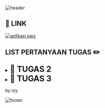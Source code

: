 ![header](https://drive.google.com/uc?export=view&id=16qbmVvmnIyJ3rG36lUi_PEVnTCkLwt9X) 

## 🔗 LINK
[![aplikasi pws](https://img.shields.io/badge/CLICK_HERE-TAUTAN_APLIKASI_PWS-blue?labelColor=red)](http://fariz-muhammad31-karesu.pbp.cs.ui.ac.id/)

## LIST PERTANYAAN TUGAS ✏️

<details tugas2>
  <summary><b style="font-size:25px;">📕 TUGAS 2 </b></summary>
  
  ### Jelaskan bagaimana cara kamu mengimplementasikan checklist di atas secara step-by-step (bukan hanya     sekadar mengikuti tutorial).

1. kita dapat membuat sebuah proyek Django baru dengan menginstall django terlebih dahulu beserta library dan package lainnya yang dibutuhkan dalam proses development. kemudian untuk membuat proyeknya kita dapat menggunakan perintah "django-admin startproject karesu ." dalam hal ini karesu adalah nama proyeknya. nantinya akan terbuat direktori baru sesuai dengan nama proyeknya. di posisi ini kita telah membuat proyek Django baru.
2. Untuk membuat aplikasi dengan nama main pada proyek kita dapat menggunakan perintah "python manage.py startapp main" setelah dijalankan akan membuat direktori baru dengan nama main. Direktori main berisi struktur awal aplikasi Django.
3. Untuk melakukan routing pada proyek agar dapat menjalankan aplikasi main kita dapat daftarkan aplikasi main ini ke dalam proyek dengan menambahkan 'main' di file settings.py dalam direktori proyek namaproyek dalam hal ini karesu di variabel INSTALLED_APPS. dengan ini kita telah mendaftarkan aplikasi main ke dalam proyek.
4. Untuk membuat model pada aplikasi main dengan nama Product dan memiliki atribut wajib name, price, dan description kita dapat merubah file models.py di dalam direktori proyek. dalam isi berkas kita dapat menambahkan class dengan nama Product yang berisi name dengan tipe charfield max_length = 255 (opsional panjangnya tetapi harus ada max length), price dengan tipe integerfield, dan description dengan tipe textfield.
5. Untuk membuat sebuah fungsi pada views.py untuk dikembalikan ke dalam sebuah template HTML yang menampilkan nama aplikasi serta nama dan kelas kita dapat mengimport "from django.shortcuts import render" untuk mengimpor fungsi render dari modul django.shortcuts, fungsi render ini untuk menampilkan tampilan HTML dengan data yang diberikan. kemudian isi dari views.py bisa diisi dengan fungsi show_main yang menerima parameter request, Fungsi ini akan mengatur permintaan HTTP dan mengembalikan tampilan yang sesuai. isi dari fungsi bisa diisi dengan context sebagai dictionary yang berisi data untuk dikirimkan ke tampilan. kemudian return dari fungsinya adalah "return render(request, "main.html", context)" yang fungsinya untuk me-render tampilan main.html dengan menggunakan fungsi render. render disini mengambil tiga argumen yaitu request, main.html, dan context. request adalah objek permintaan HTTP yang dikirim oleh pengguna. main.html adalah nama berkas template yang akan digunakan untuk me-render tampilan. context adalah dictionary yang berisi data yang akan diteruskan ke tampilan untuk digunakan dalam penampilan dinamis.
6. Untuk membuat sebuah routing pada urls.py aplikasi main untuk memetakan fungsi yang telah dibuat pada views.py kita dapat membuat file dengan nama urls.py di dalam aplikasi main dan mengkonfigurasinya. urls.py ini akan  bertanggung jawab untuk mengatur rute URL yang terkait dengan aplikasi main. kita dapat menambahkan main di variabel app_name untuk memberikan nama unik pada pola URL dalam aplikasi. kemudian kita akan menambahkan rute URL dalam urls.py untuk menghubungkannya ke tampilan main. kita harus merubah isi file urls.py yang terdapat di direktori proyek, berbeda dengan file yang tadi sudah kita rubah. di dalamnya kita tambahkan rute URL ke tampilan main di dalam variabel urlpatterns.
7. Untuk melakukan deployment ke PWS terhadap aplikasi yang sudah dibuat sehingga nantinya dapat diakses melalui Internet kita dapat membuka https://pbp.cs.ui.ac.id/web/ dan mendaftar menggunakan sso ui. setelah itu kita dapat menambahkan proyek baru dengan nama yang diinginkan. setelah itu kita mendapatkan credentials dari pws yang harus disimpan. lalu kita harus menambahkan url deployment kita di settings.py dalam proyek pada ALLOWED_HOSTS. lalu kita Lakukan git add, commit, dan push perubahan ini ke repositori GitHub. kemudian dapat kita lakukan project command yang terdapat di pws. Ketika melakukan push ke PWS, akan ada window yang meminta username dan password dan gunakan credentials yang sebelumnya disimpan (bukan SSO UI). karena sebelumnya branch berubah jadi master kita rubah lagi menjadi main dengan perintah "git branch -M main". kita bisa melihat status proyek di website pws. status building artinya proyek masih dalam proses deployment , running artinya proyek sudah bisa diakses dengan URL deployment, dan failed apabila terdapat hal yang error. kita bisa menekan view project untuk menuju halaman proyek. Apabila kedepannya ada perubahan pada proyek Django yang ingin dipush ke PWS, kita perlu add dan commit ke github lalu menjalankan perintah "git push pws main:master"
8. terakhir untuk membuat berkas README.md kita cukup membuat file baru yang berisi text atau tulisan yang perlu kita tulis di dalamnya.

### Buatlah bagan yang berisi request client ke web aplikasi berbasis Django beserta responnya dan jelaskan pada bagan tersebut kaitan antara urls.py, views.py, models.py, dan berkas html.

Client akan menggunakan browser untuk mengakses URL dengan mengirimkan request ke server Django. kemudian terdapat URL routing, Django memeriksa urls.py dengan URL. jika URL benar dan cocok maka reqest akan diteruskan ke views.py. views.py berfungsi untuk menangani logika sesuai permintaan dan memanggil model dari database. selain itu, view juga menentukan template berkas HTML yang akan dikembalikan sebagai response. models.py bisa dibilang sebagai jembatan antara kode dan database. setelah data dari model diperoleh views.py, Django akan menggabungkannya dengan template berkas HTML yang sesuai. setelah HTML selesai dirender, maka Django mengirimkan response berisi berkas HTML dan browser akan menampilkan halaman yang berisi informasi yang diminta.

![gambar](https://drive.google.com/uc?export=view&id=1EwN3MYR-3_ngXpIUrqYSSbxwspOkxFyf) 

#### jadi ringkasan alurnya adalah
#### CLIENT(permintaan dari browser, membuka URL) -> urls.py(Django memeriksa urls.py dan mencocokannya) -> views.py(memanggil models.py  mengambil data dari databse) -> models.py(data diteruskan ke berkas HTML yang nanti dirender) -> berkas HTML(HTML yang sudah dirender akan dikembalikan ke client sebagai response)


### Jelaskan fungsi git dalam pengembangan perangkat lunak!

git sangat membantu pengembang perangkat lunak dalam hal kolaborasi. dengan git yang open source, git bisa dipakai oleh para pengembang untuk menyimpan proyeknya dan bisa dibuat menjadi backup karena git bisa mengembalikan ke versi yang sebelum terjadi error. selain itu, git juga merupakan platform yang fleksibel yang bisa dipakai untuk hosting. contohnya terdapat Gitlab , Github, dan masih banyak lagi. 

### Menurut Anda, dari semua framework yang ada, mengapa framework Django dijadikan permulaan pembelajaran pengembangan perangkat lunak?

Menurut saya, hal yang paling penting dalam pengembangan khususnya perangkat lunak adalah pemahaman dari perangkat lunak itu sendiri. sebelumnya kita telah mempelajari bahasa pemrograman Python dalam DDP-1 sehingga framework Django sendiri akan lebih mudah untuk dipahami dan digunakan karena menggunakan bahasa pemrograman Python. selain itu,  framework Django juga memiliki banyak kelebihan seperti menyederhanakan proses development yang sangat menghemat waktu. komunitas Django juga bisa dibilang besar dengan 23335 member di discord, hal ini sangat membantu jika terdapat error atau hal yang belum dipahami dalam proses development menggunakan framework Django.

### Mengapa model pada Django disebut sebagai ORM?

ORM atau Object-Relational Mapper adalah salah satu fitur Django yang memungkinkan developer untuk berinteraksi dengan database menggunakan objek python ketimbang menulis kueri SQL secara langsung. kita bisa analogikan dengan projek tugas ini yaitu ketika membuat model, model disini akan menjadi representasi struktur tabel dalam basis data yang nantinya digunakan untuk menyimpan dan mengelola data aplikasi. dalam django, model kita bisa berinteraksi untuk membuat, membaca, memperbarui, dan menghapus data dalam basis data dengan object python. kita juga bisa menggunakan shell django untuk berinteraksi. alih alih menulis kueri SQL langsung, dengan kemudahan ini model pada django disebut sebagai ORM.
</details>

<details tugas3>
  <summary><b style="font-size:25px;">📕 TUGAS 3</b></summary>

### Jelaskan mengapa kita memerlukan data delivery dalam pengimplementasian sebuah platform?

dalam pengembangan platform karena platform modern sering kali melibatkan interaksi antara beberapa sistem, seperti server dan klien (browser atau aplikasi mobile). Di sinilah data delivery menjadi penting karena memungkinkan transfer data yang efektif dan efisien antar sistem.

Saat pengguna melakukan aksi seperti submit form atau request data, klien perlu mengirimkan data ke server untuk diproses. Server kemudian memproses data tersebut dan mengirimkan respon kembali ke klien. Tanpa data delivery yang baik, platform tidak akan berfungsi dengan benar, karena pertukaran data yang efisien dan akurat menjadi kunci dari pengalaman pengguna yang baik.

### Menurutmu, mana yang lebih baik antara XML dan JSON? Mengapa JSON lebih populer dibandingkan XML?

Menurut saya JSON lebih baik dibandingkan XML, hal ini juga yang membuat JSON lebih populer dibandingkan XML. 

<b>Kemudahan Penggunaan dan Sintaks</b><br>JSON menggunakan format yang lebih sederhana, yakni pasangan kunci-nilai, yang sangat mirip dengan struktur data yang umum di banyak bahasa pemrograman modern seperti Python (dictionary) atau JavaScript (object). Dengan sintaks yang lebih ringkas dan mudah dibaca, JSON memudahkan dalam memahami serta menulis data, terutama saat berinteraksi dengan API. Sebaliknya, XML menggunakan struktur seperti pohon yang lebih bertele-tele karena adanya tag pembuka dan penutup, membuat file lebih panjang dan sulit dibaca.

<b>Kecepatan Penguraian</b><br> JSON dapat diurai lebih cepat karena langsung menggunakan fungsi bawaan JavaScript, yang sangat efisien dalam banyak bahasa pemrograman. Ini penting bagi mahasiswa yang sering mengerjakan proyek yang membutuhkan transfer data cepat dan ringan, seperti pengembangan web atau aplikasi mobile. Sebaliknya, XML memerlukan parser khusus yang bisa memperlambat proses penguraian.

<b>Ukuran File</b><br> JSON cenderung menghasilkan ukuran file yang lebih kecil karena tidak memerlukan tag yang banyak seperti XML. Hal ini membuat proses transfer data lebih cepat.

<b>Keamanan</b><br> JSON lebih aman dibandingkan XML, terutama karena XML rentan terhadap serangan injeksi entitas eksternal (XXE) dan deklarasi tipe dokumen eksternal (DTD).

<b>Popularitas di Industri</b><br> Seiring dengan semakin banyaknya penggunaan API modern dan pengembangan berbasis web, JSON menjadi format yang lebih diminati. JSON lebih kompatibel dengan stack teknologi modern yang digunakan dalam pengembangan aplikasi.

Secara keseluruhan, JSON lebih populer karena kesederhanaannya, efisiensinya dalam penguraian dan transfer data, serta keamanannya yang lebih baik, menjadikannya pilihan utama dalam banyak skenario pengembangan aplikasi.


### Jelaskan fungsi dari method is_valid() pada form Django dan mengapa kita membutuhkan method tersebut?

fungsi dari method is_valid() pada form Django adalah untuk proses validasi data yang dimasukkan oleh pengguna. Method ini secara otomatis mengecek apakah data yang diinputkan sesuai dengan aturan yang telah ditentukan dalam form, seperti tipe data yang benar, panjang karakter yang tepat, atau format yang valid.

Alasan mengapa kita memerlukan is_valid() adalah untuk mencegah pengguna memasukkan data yang tidak sesuai dengan yang kita butuhkan, misalnya menghindari pengguna memasukkan huruf ke dalam field yang seharusnya diisi angka.

Dengan menggunakan method bawaan seperti is_valid(), kita bisa lebih fokus pada pengembangan fitur lain tanpa harus khawatir membuat sistem validasi yang rumit.


### Mengapa kita membutuhkan csrf_token saat membuat form di Django? Apa yang dapat terjadi jika kita tidak menambahkan csrf_token pada form Django? Bagaimana hal tersebut dapat dimanfaatkan oleh penyerang?

csrf_token (Cross-Site Request Forgery Token) berfungsi untuk melindungi aplikasi web dari serangan Cross-Site Request Forgery (CSRF), yang merupakan serangan di mana penyerang mencoba memanipulasi pengguna agar mengirimkan permintaan berbahaya tanpa disadari.

Jika kita tidak menambahkan csrf_token dalam form Django, aplikasi kita menjadi rentan terhadap serangan CSRF. Penyerang bisa memanfaatkan kelemahan ini dengan mengirimkan permintaan palsu atas nama pengguna tanpa sepengetahuan mereka, seperti melakukan perubahan data atau transaksi tanpa izin. Ini berbahaya, terutama pada aplikasi yang melibatkan informasi sensitif atau transaksi penting, misalnya aplikasi e-commerce atau sistem akademik.

csrf_token memberikan lapisan perlindungan tambahan dengan memastikan bahwa setiap permintaan yang dikirimkan ke server berasal dari sumber yang sah.


### Jelaskan bagaimana cara kamu mengimplementasikan checklist di atas secara step-by-step (bukan hanya sekadar mengikuti tutorial).

<b>1. Membuat input form untuk menambahkan objek model pada app sebelumnya.</b><br>
kita dapat membuat input form dengan cara membuat berkas baru pada direktori main dengan nama berkas forms.py isi dari forms.py adalah 

    from django.forms import ModelForm
    from main.models import Product

    from django.forms import ModelForm
    from main.models import Product

    class ProductForm(ModelForm):
        class Meta:
            model = Product
            fields = ["name", "price", "description"]
disini 'model = product' sebagai definisi input form agar sesuai dengan atribut model product<br>
'fields = .. 'digunakan  sebagai definisi atribut model product yang akan digunakan untuk form

lalu kita bisa membuat fungsi create_product_entry yang menerima parameter request pada berkas views.py yang berada di direktori main.

pertama tama kita import module yang dibutuhkan sebagai berikut

    from django.shortcuts import render,redirect
    from main.forms import ProductForm
    from main.models import Product


lalu kita buat fungsi create_product_entry

    def create_product_entry(request):
        form = ProductForm(request.POST or None)

        if form.is_valid() and request.method == "POST":
            form.save()
            return redirect('main:show_main')

        context = {'form': form}
        return render(request, "create_product_entry.html", context)

'form = ProductForm...' digunakan untuk membuat ProductForm t berdasarkan input dari user.<br>
'form.is_valid()' digunakan untuk memvalidasi isi dari input<br> 
'form.save' digunakan untuk menyimpan hasil input form<br>
'return redirect...' akan mengembalikan url yang sesuai dengan fungsi show_main pada views.py

lalu kita bisa membuat berkas HTML baru dengan nama create_product_entry.html pada direktori main/templates. Isi create_mood_entry.html dengan kode


    {% extends 'base.html' %} 
    {% block content %}
    <h1>Add New Product Entry</h1>

    <form method="POST">
    {% csrf_token %}
    <table>
        {{ form.as_table }}
        <tr>
        <td></td>
        <td>
            <input type="submit" value="Add Product Entry" />
        </td>
        </tr>
    </table>
    </form>

    {% endblock %}

kemudian kita harus menambahkan urlpatterns pada urls.py yang akan mendifinisikan url serta menampilkan tampilan html. kita perlu menambahkan

    from main.views import ....., create_product_entry
    urlpatterns = [
        ...., 
        path('create-product-entry', create_product_entry name='create_product_entry'),

        ....
    ]


<b>2. Tambahkan 4 fungsi views baru untuk melihat objek yang sudah ditambahkan dalam format XML, JSON, XML by ID, dan JSON by ID. serta 
Membuat routing URL untuk masing-masing views yang telah ditambahkan</b><br>
untuk XML, kita pertama tama harus menambahkan import module pada views.py di direktori main yang sesuai yaitu 

    from django.http import HttpResponse
    from django.core import serializers

lalu kita bisa membuat fungsi dengan nama show_xml yang memuat sebuah variabel di dalam fungsi tersebut dan menyimpan hasil query dari seluruh data yang ada pada Product dengan return berupa HttpResponse dan parameter content_type="application/xml"

    def show_xml(request):
    data = MoodEntry.objects.all()
    return HttpResponse(serializers.serialize("xml", data), content_type="application/xml")

serializers disini untuk translate objek model menjadi format lain seperti dalam fungsi ini adalah XML.

lalu di urls.py pada direktori main kita import fungsi show_xml

    from main.views import ...,show_xml

dan tambahkan path url ke dalam url patterns

    ...
    path('xml/', show_xml, name='show_xml'),
    ...

kita bisa ulangi ini semua untuk JSON, XML by id, dan JSON by id 

dengan cara membuat fungsi show_json, show_xml_by_id, dan show_json_by_id dengan kode berikut

    def show_json(request):
    data = Product.objects.all()
    return HttpResponse(serializers.serialize("json", data), content_type="application/json")

    def show_xml_by_id(request, id):
        data = Product.objects.filter(pk=id)
        return HttpResponse(serializers.serialize("xml", data), content_type="application/xml")

    def show_json_by_id(request, id):
        data = Product.objects.filter(pk=id)
        return HttpResponse(serializers.serialize("json", data), content_type="application/json")

perbedaannya di xml by id dan json by id kita harus menambahkan variabel 

    data = Product.objects.filter(pk=id)

yang berfungsi menyimpan hasil query dari data dengan id tertentu yang ada pada Product.<br>
tidak lupa kita menambahkan import pada urls.py di main menjadi 

    from main.views import ...,show_xml,show_json show_xml_by_id,show_json_by_id

dan menambahkan url patterns menjadi

    ...
    path('xml/', show_xml, name='show_xml'),
    path('json/', show_json, name='show_json'),
    path('xml/<str:id>/', show_xml_by_id, name='show_xml_by_id'),
    path('json/<str:id>/', show_json_by_id, name='show_json_by_id'),

    ...


### Postman ScreenShot:
![json](https://drive.google.com/uc?export=view&id=1wNUb3h4X188o9lgDbGMS_C_kl8TO8LCe)
![xml](https://drive.google.com/uc?export=view&id=14oeDRAAY1TH4ktnJuCx1_zQPSEVgSxX4) 
![xmlid](https://drive.google.com/uc?export=view&id=1DWkDAIl73rW9mMPHdVAVH3hN192B7kG6) 
![jsonid](https://drive.google.com/uc?export=view&id=1T0YNG7NZ78Dvj2W3cwdrTiNXhAERINiv) 

</details>


by izy.

![footer](https://drive.google.com/uc?export=view&id=1AqMpX8cg4gIn3URPXpCcSUPPKUrEkuCt) 
